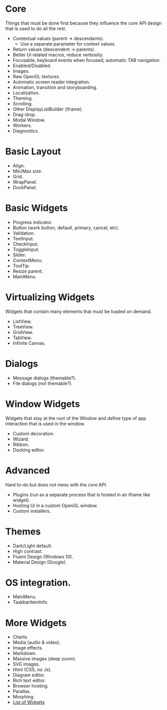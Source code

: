 # Core
Things that must be done first because they influence the core API design that is used to do all the rest.

* Contextual values (parent -> descendants).
    * Use a separate parameter for context values.
* Return values (descendent -> parents).
* Better Ui related macros, reduce verbosity.
* Focusable, keyboard events when focused, automatic TAB navigation.
* Enabled/Disabled.
* Images.
* Raw OpenGL textures.
* Automatic screen reader integration.
* Animation, transition and storyboarding.
* Localization.
* Theming.
* Scrolling.
* Other DisplayListBuilder (iframe).
* Drag-drop.
* Modal Window.
* Workers.
* Diagnostics.

# Basic Layout
* Align.
* Min/Max size.
* Grid.
* WrapPanel.
* DockPanel.

# Basic Widgets
* Progress indicator.
* Button (work button, default, primary, cancel, etc).
* Validation.
* TextInput.
* CheckInput.
* ToggleInput.
* Slider.
* ContextMenu.
* ToolTip.
* Resize parent.
* MainMenu.

# Virtualizing Widgets
Widgets that contain many elements that must be loaded on demand.

* ListView.
* TreeView.
* GridView.
* TabView.
* Infinite Canvas.

# Dialogs
* Message dialogs (themable?).
* File dialogs (not themable?).

# Window Widgets
Widgets that stay at the root of the Window and define type of app interaction that is used in the window.

* Custom decoration.
* Wizard.
* Ribbon.
* Docking editor.

# Advanced
Hard to-do but does not mess with the core API.

* Plugins (run as a separate process that is hosted in an iframe like widget).
* Hosting Ui in a custom OpenGL window.
* Custom installers.

# Themes
* Dark/Light default.
* High contrast.
* Fluent Design (Windows 10).
* Material Design (Google).

# OS integration.
* MainMenu.
* TaskbarItemInfo.

# More Widgets
* Charts.
* Media (audio & video).
* Image effects.
* Markdown.
* Massive images (deep zoom).
* SVG images.
* Html (CSS, no Js).
* Diagram editor.
* Rich text editor.
* Browser hosting.
* Parallax.
* Morphing.
* [List of Widgets](https://www.telerik.com/products/wpf/overview.aspx)